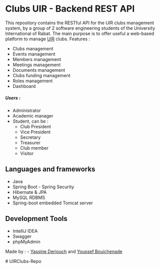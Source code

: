 # Clubs UIR - Backend REST API

This repository contains the RESTful API for the UIR clubs management system, by a group of 2 software engineering students of the University International of Rabat.
The main purpose is to offer useful a web-based platform to manage [UIR](https://www.uir.ac.ma/en) clubs. 
Features : 
  - Clubs management
  - Events management
  - Members management 
  - Meetings management
  - Documents management
  - Clubs funding management
  - Roles management
  - Dashboard 
##### Users : 
  - Administrator
  - Academic manager
  - Student,   can be :
      - Club President 
      - Vice President 
      - Secretary
      - Treasurer
      - Club member
      - Visitor
        
## Languages and frameworks

- Java
- Spring Boot - Spring Security
- Hibernate & JPA
- MySQL RDBMS
- Spring-boot embedded Tomcat server

## Development Tools

- IntelliJ IDEA 
- Swagger
- phpMyAdmin 

Made by : - [Yassine Deriouch](https://github.com/YassineDeriouch) and [Youssef Bouichenade](https://github.com/Youssef-Yb07/) 
<br>



#   U I R C l u b s - R e p o 
 
 
